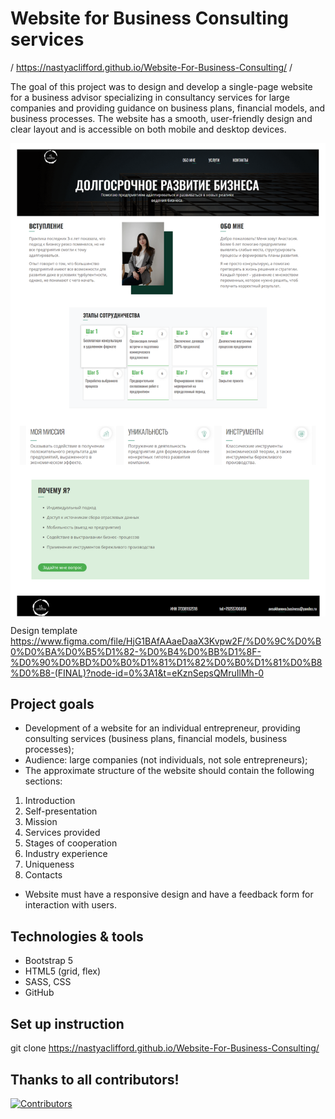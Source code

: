 # Website for Business Consulting services 
/ https://nastyaclifford.github.io/Website-For-Business-Consulting/ /

The goal of this project was to design and develop a single-page website for a business advisor specializing in consultancy services for large companies and providing guidance on business plans, financial models, and business processes. The website has a smooth, user-friendly design and clear layout and is accessible on both mobile and desktop devices.

<img align="center" width=800 src="Website_pics/Webisite_pic.png" />

Design template 
https://www.figma.com/file/HjG1BAfAAaeDaaX3Kvpw2F/%D0%9C%D0%B0%D0%BA%D0%B5%D1%82-%D0%B4%D0%BB%D1%8F-%D0%90%D0%BD%D0%B0%D1%81%D1%82%D0%B0%D1%81%D0%B8%D0%B8-(FINAL)?node-id=0%3A1&t=eKznSepsQMruIlMh-0

## Project goals

- Development of a website for an individual entrepreneur, providing consulting services (business plans, financial models, business processes);
- Audience: large companies (not individuals, not sole entrepreneurs);
- The approximate structure of the website should contain the following sections:

1. Introduction
1. Self-presentation
1. Mission
1. Services provided
1. Stages of cooperation
1. Industry experience
1. Uniqueness
1. Contacts

- Website must have a responsive design and have a feedback form for interaction with users.

## Technologies & tools 

* Bootstrap 5
* HTML5 (grid, flex)
* SASS, CSS
* GitHub

## Set up instruction

git clone https://nastyaclifford.github.io/Website-For-Business-Consulting/

## Thanks to all contributors! 

[![Contributors](https://contrib.rocks/image?repo=Oksana2211/Project)](https://github.com/Oksana2211/Project/graphs/contributors)


